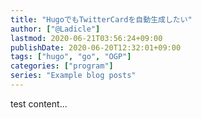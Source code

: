 ```yaml
---
title: "HugoでもTwitterCardを自動生成したい"
author: ["@Ladicle"]
lastmod: 2020-06-21T03:56:24+09:00
publishDate: 2020-06-20T12:32:01+09:00
tags: ["hugo", "go", "OGP"]
categories: ["program"]
series: "Example blog posts"
---
```


test content...
